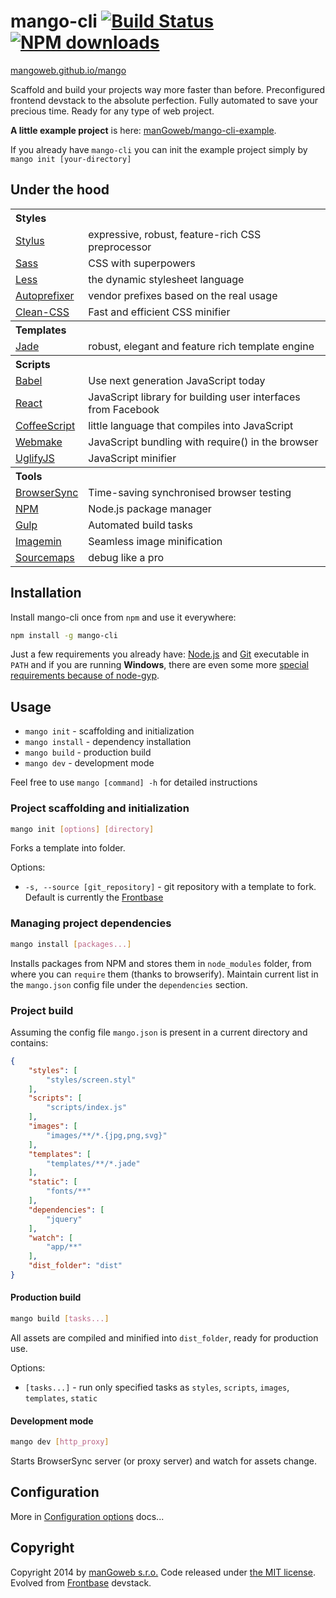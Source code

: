 mango-cli [![Build Status](https://travis-ci.org/manGoweb/mango-cli.svg?branch=master)](https://travis-ci.org/manGoweb/mango-cli) [![NPM downloads](https://img.shields.io/npm/dm/mango-cli.svg)](https://www.npmjs.com/package/mango-cli)
=========

[mangoweb.github.io/mango](http://mangoweb.github.io/mango)

Scaffold and build your projects way more faster than before. Preconfigured frontend devstack to the absolute perfection. Fully automated to save your precious time. Ready for any type of web project.

**A little example project** is here: [manGoweb/mango-cli-example](https://github.com/mangoweb/mango-cli-example).

If you already have `mango-cli` you can init the example project simply by `mango init [your-directory]`

## Under the hood

<table>
<tr><th colspan=2 align=left>Styles</th></tr>
<tr><td><a href="http://learnboost.github.io/stylus">Stylus</a></td><td>expressive, robust, feature-rich CSS preprocessor</td></tr>
<tr><td><a href="https://github.com/sass/libsass">Sass</a></td><td>CSS with superpowers</td></tr>
<tr><td><a href="http://lesscss.org">Less</a></td><td>the dynamic stylesheet language</td></tr>
<tr><td><a href="https://github.com/postcss/autoprefixer">Autoprefixer </a></td><td>vendor prefixes based on the real usage</td></tr>
<tr><td><a href="https://github.com/jakubpawlowicz/clean-css">Clean-CSS</a></td><td>Fast and efficient CSS minifier</td></tr>

<tr><th colspan=2 align=left>Templates</th></tr>
<tr><td><a href="http://jade-lang.com">Jade</a></td><td>robust, elegant and feature rich template engine</td></tr>

<tr><th colspan=2 align=left>Scripts</th></tr>
<tr><td><a href="https://babeljs.io/">Babel</a></td><td>Use next generation JavaScript today</td></tr>
<tr><td><a href="http://facebook.github.io/react">React</a></td><td>JavaScript library for building user interfaces from Facebook</td></tr>
<tr><td><a href="http://coffeescript.org">CoffeeScript</a></td><td>little language that compiles into JavaScript</td></tr>
<tr><td><a href="https://github.com/medikoo/modules-webmake">Webmake</a></td><td>JavaScript bundling with require() in the browser</td></tr>
<tr><td><a href="http://lisperator.net/uglifyjs">UglifyJS</a></td><td>JavaScript minifier</td></tr>

<tr><th colspan=2 align=left>Tools</th></tr>
<tr><td><a href="http://www.browsersync.io">BrowserSync</a></td><td>Time-saving synchronised browser testing</td></tr>
<tr><td><a href="https://www.npmjs.org">NPM</a></td><td>Node.js package manager</td></tr>
<tr><td><a href="http://gulpjs.com/">Gulp</a></td><td>Automated build tasks</td></tr>
<tr><td><a href="https://github.com/imagemin/imagemin">Imagemin</a></td><td>Seamless image minification</td></tr>
<tr><td><a href="https://github.com/floridoo/gulp-sourcemaps">Sourcemaps</a></td><td>debug like a pro</td></tr>
</table>

## Installation

Install mango-cli once from `npm` and use it everywhere:

```sh
npm install -g mango-cli
```

Just a few requirements you already have: [Node.js](http://nodejs.org) and [Git](http://git-scm.com) executable in `PATH` and if you are running __Windows__, there are even some more [special requirements because of node-gyp](https://github.com/TooTallNate/node-gyp).

## Usage

* `mango init` - scaffolding and initialization
* `mango install` - dependency installation
* `mango build` - production build
* `mango dev` - development mode

Feel free to use `mango [command] -h` for detailed instructions


### Project scaffolding and initialization

```sh
mango init [options] [directory]
```

Forks a template into folder.

Options:
* `-s, --source [git_repository]` - git repository with a template to fork. Default is currently the [Frontbase](http://frontbase.org)


### Managing project dependencies

```sh
mango install [packages...]
```

Installs packages from NPM and stores them in `node_modules` folder, from where you can `require` them (thanks to browserify).
Maintain current list in the `mango.json` config file under the `dependencies` section.


### Project build

Assuming the config file `mango.json` is present in a current directory and contains:

```json
{
	"styles": [
		"styles/screen.styl"
	],
	"scripts": [
		"scripts/index.js"
	],
	"images": [
		"images/**/*.{jpg,png,svg}"
	],
	"templates": [
		"templates/**/*.jade"
	],
	"static": [
		"fonts/**"
	],
	"dependencies": [
		"jquery"
	],
	"watch": [
		"app/**"
	],
	"dist_folder": "dist"
}
```


#### Production build

```sh
mango build [tasks...]
```

All assets are compiled and minified into `dist_folder`, ready for production use.

Options:
* `[tasks...]` - run only specified tasks as `styles`, `scripts`, `images`, `templates`, `static`


#### Development mode

```sh
mango dev [http_proxy]
```

Starts BrowserSync server (or proxy server) and watch for assets change.


## Configuration

More in [Configuration options](docs/config.md) docs...

## Copyright

Copyright 2014 by [manGoweb s.r.o.](http://www.mangoweb.cz) Code released under [the MIT license](LICENSE). Evolved from [Frontbase](http://frontbase.org) devstack.
